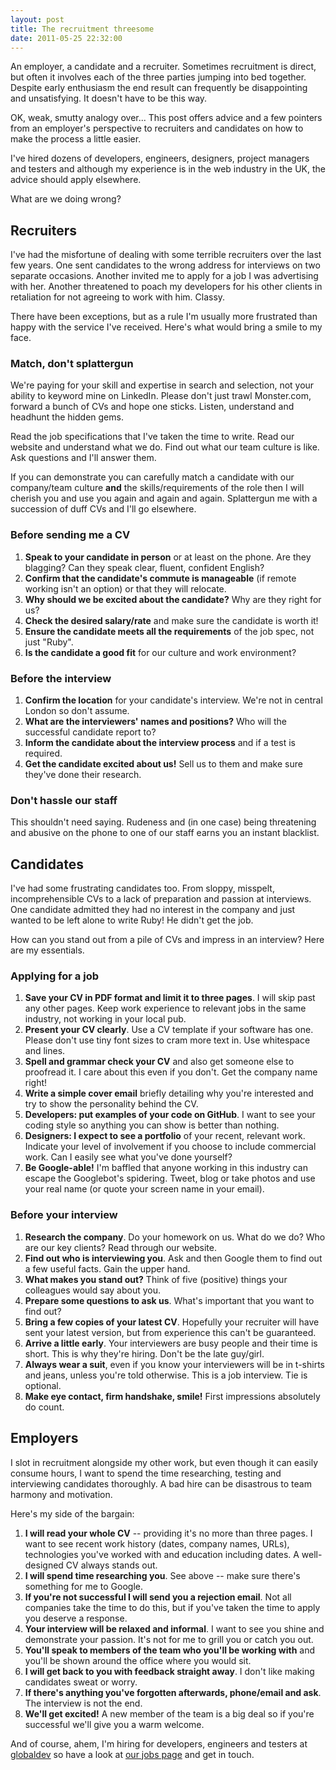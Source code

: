 ```yaml
---
layout: post
title: The recruitment threesome
date: 2011-05-25 22:32:00
---
```


An employer, a candidate and a recruiter. Sometimes recruitment is direct, but often it involves each of the three parties jumping into bed together. Despite early enthusiasm the end result can frequently be disappointing and unsatisfying. It doesn't have to be this way.

OK, weak, smutty analogy over... This post offers advice and a few pointers from an employer's perspective to recruiters and candidates on how to make the process a little easier.

I've hired dozens of developers, engineers, designers, project managers and testers and although my experience is in the web industry in the UK, the advice should apply elsewhere.

What are we doing wrong?

## Recruiters

I've had the misfortune of dealing with some terrible recruiters over the last few years. One sent candidates to the wrong address for interviews on two separate occasions. Another invited me to apply for a job I was advertising with her. Another threatened to poach my developers for his other clients in retaliation for not agreeing to work with him. Classy.

There have been exceptions, but as a rule I'm usually more frustrated than happy with the service I've received. Here's what would bring a smile to my face.

### Match, don't splattergun

We're paying for your skill and expertise in search and selection, not your ability to keyword mine on LinkedIn. Please don't just trawl Monster.com, forward a bunch of CVs and hope one sticks. Listen, understand and headhunt the hidden gems.

Read the job specifications that I've taken the time to write. Read our website and understand what we do. Find out what our team culture is like. Ask questions and I'll answer them.

If you can demonstrate you can carefully match a candidate with our company/team culture **and** the skills/requirements of the role then I will cherish you and use you again and again and again. Splattergun me with a succession of duff CVs and I'll go elsewhere.

### Before sending me a CV

1. **Speak to your candidate in person** or at least on the phone. Are they blagging? Can they speak clear, fluent, confident English?
1. **Confirm that the candidate's commute is manageable** (if remote working isn't an option) or that they will relocate.
1. **Why should we be excited about the candidate?** Why are they right for us?
1. **Check the desired salary/rate** and make sure the candidate is worth it!
1. **Ensure the candidate meets all the requirements** of the job spec, not just "Ruby".
1. **Is the candidate a good fit** for our culture and work environment?

### Before the interview

1. **Confirm the location** for your candidate's interview. We're not in central London so don't assume.
1. **What are the interviewers' names and positions?** Who will the successful candidate report to?
1. **Inform the candidate about the interview process** and if a test is required.
1. **Get the candidate excited about us!** Sell us to them and make sure they've done their research.

### Don't hassle our staff

This shouldn't need saying. Rudeness and (in one case) being threatening and abusive on the phone to one of our staff earns you an instant blacklist.

## Candidates

I've had some frustrating candidates too. From sloppy, misspelt, incomprehensible CVs to a lack of preparation and passion at interviews. One candidate admitted they had no interest in the company and just wanted to be left alone to write Ruby! He didn't get the job.

How can you stand out from a pile of CVs and impress in an interview? Here are my essentials.

### Applying for a job

1. **Save your CV in PDF format and limit it to three pages**. I will skip past any other pages. Keep work experience to relevant jobs in the same industry, not working in your local pub.
2. **Present your CV clearly**. Use a CV template if your software has one. Please don't use tiny font sizes to cram more text in. Use whitespace and lines.
1. **Spell and grammar check your CV** and also get someone else to proofread it. I care about this even if you don't. Get the company name right!
1. **Write a simple cover email** briefly detailing why you're interested and try to show the personality behind the CV.
1. **Developers: put examples of your code on GitHub**. I want to see your coding style so anything you can show is better than nothing.
1. **Designers: I expect to see a portfolio** of your recent, relevant work. Indicate your level of involvement if you choose to include commercial work. Can I easily see what you've done yourself?
1. **Be Google-able!** I'm baffled that anyone working in this industry can escape the Googlebot's spidering. Tweet, blog or take photos and use your real name (or quote your screen name in your email).

### Before your interview

1. **Research the company**. Do your homework on us. What do we do? Who are our key clients? Read through our website.
1. **Find out who is interviewing you**. Ask and then Google them to find out a few useful facts. Gain the upper hand.
1. **What makes you stand out?** Think of five (positive) things your colleagues would say about you.
1. **Prepare some questions to ask us**. What's important that you want to find out?
1. **Bring a few copies of your latest CV**. Hopefully your recruiter will have sent your latest version, but from experience this can't be guaranteed.
1. **Arrive a little early**. Your interviewers are busy people and their time is short. This is why they're hiring. Don't be the late guy/girl.
1. **Always wear a suit**, even if you know your interviewers will be in t-shirts and jeans, unless you're told otherwise. This is a job interview. Tie is optional.
1. **Make eye contact, firm handshake, smile!** First impressions absolutely do count.

## Employers

I slot in recruitment alongside my other work, but even though it can easily consume hours, I want to spend the time researching, testing and interviewing candidates thoroughly. A bad hire can be disastrous to team harmony and motivation. 

Here's my side of the bargain:

1. **I will read your whole CV** -- providing it's no more than three pages. I want to see recent work history (dates, company names, URLs), technologies you've worked with and education including dates. A well-designed CV always stands out.
1. **I will spend time researching you**. See above -- make sure there's something for me to Google.
1. **If you're not successful I will send you a rejection email**. Not all companies take the time to do this, but if you've taken the time to apply you deserve a response.
1. **Your interview will be relaxed and informal**. I want to see you shine and demonstrate your passion. It's not for me to grill you or catch you out.
1. **You'll speak to members of the team who you'll be working with** and you'll be shown around the office where you would sit.
1. **I will get back to you with feedback straight away**. I don't like making candidates sweat or worry.
1. **If there's anything you've forgotten afterwards, phone/email and ask**. The interview is not the end.
1. **We'll get excited!** A new member of the team is a big deal so if you're successful we'll give you a warm welcome.

And of course, ahem, I'm hiring for developers, engineers and testers at [globaldev](http://globaldev.co.uk/) so have a look at [our jobs page](http://globaldev.co.uk/jobs) and get in touch.